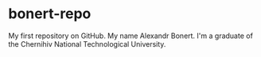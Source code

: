 # bonert-repo
My first repository on GitHub.
My name Alexandr Bonert. I'm a graduate of the Chernihiv National Technological University.
